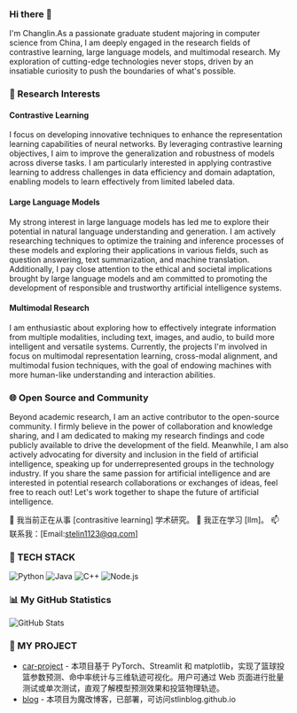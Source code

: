 ### Hi there 👋

I'm Changlin.As a passionate graduate student majoring in computer science from China, I am deeply engaged in the research fields of contrastive learning, large language models, and multimodal research. My exploration of cutting-edge technologies never stops, driven by an insatiable curiosity to push the boundaries of what's possible.
### 🔬 Research Interests
#### Contrastive Learning
I focus on developing innovative techniques to enhance the representation learning capabilities of neural networks. By leveraging contrastive learning objectives, I aim to improve the generalization and robustness of models across diverse tasks. I am particularly interested in applying contrastive learning to address challenges in data efficiency and domain adaptation, enabling models to learn effectively from limited labeled data.
#### Large Language Models
My strong interest in large language models has led me to explore their potential in natural language understanding and generation. I am actively researching techniques to optimize the training and inference processes of these models and exploring their applications in various fields, such as question answering, text summarization, and machine translation. Additionally, I pay close attention to the ethical and societal implications brought by large language models and am committed to promoting the development of responsible and trustworthy artificial intelligence systems.
#### Multimodal Research
I am enthusiastic about exploring how to effectively integrate information from multiple modalities, including text, images, and audio, to build more intelligent and versatile systems. Currently, the projects I'm involved in focus on multimodal representation learning, cross-modal alignment, and multimodal fusion techniques, with the goal of endowing machines with more human-like understanding and interaction abilities.
### 🌐 Open Source and Community
Beyond academic research, I am an active contributor to the open-source community. I firmly believe in the power of collaboration and knowledge sharing, and I am dedicated to making my research findings and code publicly available to drive the development of the field. Meanwhile, I am also actively advocating for diversity and inclusion in the field of artificial intelligence, speaking up for underrepresented groups in the technology industry.
If you share the same passion for artificial intelligence and are interested in potential research collaborations or exchanges of ideas, feel free to reach out! Let's work together to shape the future of artificial intelligence.


🔭 我当前正在从事 [contrasitive learning] 学术研究。
🌱 我正在学习 [llm]。
📫 联系我：[Email:stelin1123@qq.com] 

### 🔧 TECH STACK
![Python](https://img.shields.io/badge/Python-3776AB?style=for-the-badge&logo=python&logoColor=white)
![Java](https://img.shields.io/badge/Java-F7DF1E?style=for-the-badge&logo=java&logoColor=black)
![C++](https://img.shields.io/badge/C++-20232A?style=for-the-badge&logo=C++&logoColor=61DAFB)
![Node.js](https://img.shields.io/badge/Node.js-43853D?style=for-the-badge&logo=node.js&logoColor=white)

### 📊 My GitHub Statistics
![GitHub Stats](https://github-readme-stats.vercel.app/api?username=yourusername&show_icons=true&theme=dark)

### 🚀 MY PROJECT
- [car-project](https://github.com/stlinblog/car_project) - 本项目基于 PyTorch、Streamlit 和 matplotlib，实现了篮球投篮参数预测、命中率统计与三维轨迹可视化。用户可通过 Web 页面进行批量测试或单次测试，直观了解模型预测效果和投篮物理轨迹。
- [blog](https://github.com/stlinblog/stlinblog.github.io) - 本项目为魔改博客，已部署，可访问stlinblog.github.io

